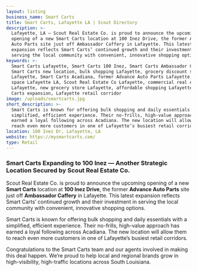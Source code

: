 ```yaml
---
layout: listing
business_name: Smart Carts
title: Smart Carts, Lafayette LA | Scout Directory
description: >-
  Lafayette, LA — Scout Real Estate Co. is proud to announce the upcoming
  opening of a new Smart Carts location at 100 Inez Drive, the former Advance
  Auto Parts site just off Ambassador Caffery in Lafayette. This latest
  expansion reflects Smart Carts’ continued growth and their investment in
  serving the local community with convenient, innovative shopping options.
keywords: >-
  Smart Carts Lafayette, Smart Carts 100 Inez, Smart Carts Ambassador Caffery,
  Smart Carts new location, bulk shopping Lafayette, grocery discount store
  Lafayette, Smart Carts Acadiana, former Advance Auto Parts Lafayette, retail
  space Lafayette LA, Scout Real Estate Co Lafayette, commercial real estate
  Lafayette, new grocery store Lafayette, affordable shopping Lafayette, Smart
  Carts expansion, Lafayette retail corridor
image: /uploads/smartcarts.jpg
short_description: >-
  Smart Carts is known for offering bulk shopping and daily essentials with a
  simplified, efficient experience. Their no-frills, high-value approach has
  earned a loyal following across Acadiana. The new location will allow them to
  reach even more customers in one of Lafayette’s busiest retail corridors.
location: 100 Inez Dr, Lafayette, LA
website: https://mysmartcarts.com/
type: Retail
---
```

### **Smart Carts Expanding to 100 Inez — Another Strategic Location Secured by Scout Real Estate Co.**

Scout Real Estate Co. is proud to announce the upcoming opening of a new **Smart Carts** location at **100 Inez Drive**, the former **Advance Auto Parts** site just off **Ambassador Caffery** in Lafayette. This latest expansion reflects Smart Carts’ continued growth and their investment in serving the local community with convenient, innovative shopping options.

Smart Carts is known for offering bulk shopping and daily essentials with a simplified, efficient experience. Their no-frills, high-value approach has earned a loyal following across Acadiana. The new location will allow them to reach even more customers in one of Lafayette’s busiest retail corridors.

Congratulations to the Smart Carts team and our agents involved in making this deal happen. We’re proud to help local and regional brands grow in high-visibility, high-traffic locations across South Louisiana.